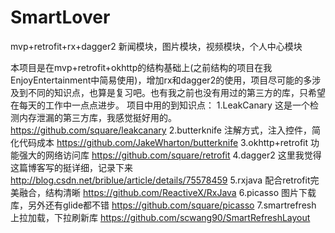 # SmartLover
mvp+retrofit+rx+dagger2
新闻模块，图片模块，视频模块，个人中心模块

本项目是在mvp+retrofit+okhttp的结构基础上(之前结构的项目在我EnjoyEntertainment中简易使用)，增加rx和dagger2的使用，项目尽可能的多涉及到不同的知识点，也算是复习吧。也有我之前也没有用过的第三方的库，只希望在每天的工作中一点点进步。
项目中用的到知识点：
1.LeakCanary 这是一个检测内存泄漏的第三方库，我感觉挺好用的。
https://github.com/square/leakcanary
2.butterknife 注解方式，注入控件，简化代码成本
https://github.com/JakeWharton/butterknife
3.okhttp+retrofit  功能强大的网络访问库
https://github.com/square/retrofit
4.dagger2  这里我觉得这篇博客写的挺详细，记录下来
http://blog.csdn.net/briblue/article/details/75578459
5.rxjava 配合retrofit完美融合，结构清晰
https://github.com/ReactiveX/RxJava
6.picasso  图片下载库，另外还有glide都不错
https://github.com/square/picasso
7.smartrefresh  上拉加载，下拉刷新库
https://github.com/scwang90/SmartRefreshLayout






